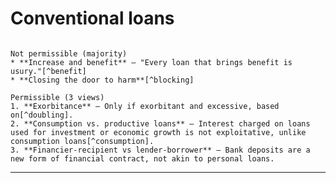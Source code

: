 # Conventional loans

~~~admonish question title="Bank deposits with interests"

Not permissible (majority)
* **Increase and benefit** — "Every loan that brings benefit is usury."[^benefit]
* **Closing the door to harm**[^blocking]

Permissible (3 views)
1. **Exorbitance** — Only if exorbitant and excessive, based on[^doubling].
2. **Consumption vs. productive loans** — Interest charged on loans used for investment or economic growth is not exploitative, unlike consumption loans[^consumption].
3. **Financier-recipient vs lender-borrower** — Bank deposits are a new form of financial contract, not akin to personal loans. 

~~~

--- 

[^benefit]: Classical Islamic legal maxim

[^blocking]: Sadd al-dharai3, a key concept in Islamic jurisprudence

[^doubling]: O you who have believed, do not consume usury, doubled and multiplied, but fear Allah that you may be successful. (Quran Ali Imran:130)

[^consumption]: Based on a prominent Islamic modernist. Productive loans help you to move on with life.
